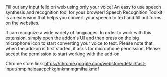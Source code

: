 Fill out any input feild on web using only your voice!
An easy to use speech synthesis and recognition tool for your browser!
Speech Recognition Toolkit is an extension that helps you convert your speech to text and fill out forms on the websites.

It can recognize a wide variety of languages. In order to work with this extension, simply open the addon's UI and then press on the big microphone icon to start converting your voice to text. Please note that, when the add-on is first started, it asks for microphone permission. Please accept the permission to start working with the add-on.

Chrome store link: https://chrome.google.com/webstore/detail/fast-input/hmpihaioaacpehkghnkmnmgmihalkmdf
